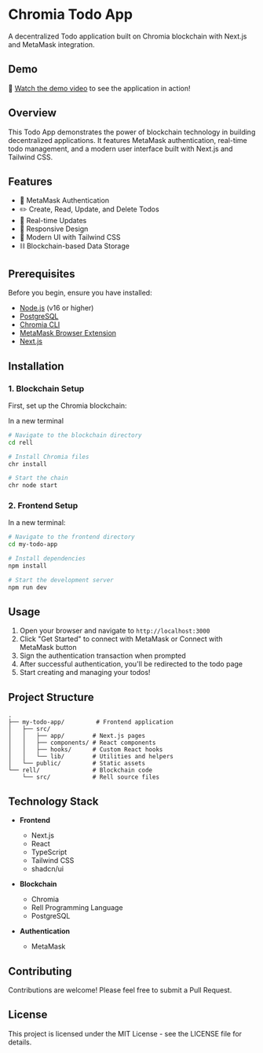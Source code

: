 # Chromia Todo App

A decentralized Todo application built on Chromia blockchain with Next.js and MetaMask integration.

## Demo

🎥 [Watch the demo video](https://www.loom.com/share/da119cb301494eebbcb8b130c58e97aa?sid=6df344dc-6ca5-4dfc-b075-f81d149383a9) to see the application in action!

## Overview

This Todo App demonstrates the power of blockchain technology in building decentralized applications. It features MetaMask authentication, real-time todo management, and a modern user interface built with Next.js and Tailwind CSS.

## Features

- 🔐 MetaMask Authentication
- ✏️ Create, Read, Update, and Delete Todos
- 🔄 Real-time Updates
- 📱 Responsive Design
- 🎨 Modern UI with Tailwind CSS
- ⛓️ Blockchain-based Data Storage

## Prerequisites

Before you begin, ensure you have installed:

- [Node.js](https://nodejs.org/en) (v16 or higher)
- [PostgreSQL](https://docs.chromia.com/intro/installation/)
- [Chromia CLI](https://docs.chromia.com/intro/installation/)
- [MetaMask Browser Extension](https://chromewebstore.google.com/detail/metamask/nkbihfbeogaeaoehlefnkodbefgpgknn?hl=en)
- [Next.js](https://nextjs.org/)

## Installation

### 1. Blockchain Setup

First, set up the Chromia blockchain:

In a new terminal

```bash
# Navigate to the blockchain directory
cd rell

# Install Chromia files
chr install

# Start the chain
chr node start

```

### 2. Frontend Setup

In a new terminal:

```bash
# Navigate to the frontend directory
cd my-todo-app

# Install dependencies
npm install

# Start the development server
npm run dev
```

## Usage

1. Open your browser and navigate to `http://localhost:3000`
2. Click "Get Started" to connect with MetaMask or Connect with MetaMask button
3. Sign the authentication transaction when prompted
4. After successful authentication, you'll be redirected to the todo page
5. Start creating and managing your todos!

## Project Structure

```
.
├── my-todo-app/         # Frontend application
│   ├── src/
│   │   ├── app/        # Next.js pages
│   │   ├── components/ # React components
│   │   ├── hooks/      # Custom React hooks
│   │   └── lib/        # Utilities and helpers
│   └── public/         # Static assets
└── rell/               # Blockchain code
    └── src/            # Rell source files
```

## Technology Stack

- **Frontend**
  - Next.js
  - React
  - TypeScript
  - Tailwind CSS
  - shadcn/ui

- **Blockchain**
  - Chromia
  - Rell Programming Language
  - PostgreSQL

- **Authentication**
  - MetaMask

## Contributing

Contributions are welcome! Please feel free to submit a Pull Request.

## License

This project is licensed under the MIT License - see the LICENSE file for details.